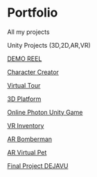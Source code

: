 # Portfolio
All my projects

Unity Projects (3D,2D,AR,VR)

[DEMO REEL](https://youtu.be/IMcVIpBIWTs)

[Character Creator](https://github.com/lituszx/Character_creator)

[Virtual Tour](https://github.com/lituszx/Virtual_Tour)

[3D Platform](https://github.com/lituszx/3D-Platform)

[Online Photon Unity Game](https://github.com/lituszx/Game_Photon_Unity_Networking)

[VR Inventory](https://github.com/lituszx/VR_Inventory)

[AR Bomberman](https://github.com/lituszx/AR_Bomberman)

[AR Virtual Pet](https://github.com/lituszx/AR_Virtual_Pet_Game)

[Final Project DEJAVU](https://github.com/lituszx/DejaVu)

